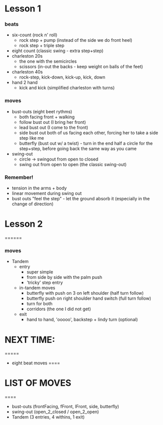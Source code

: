 # Lesson 1
### beats
* six-count (rock n' roll)
	- rock step + pump (instead of the side we do front heel)
	- rock step + triple step
* eight count (classic swing - extra step+step)
* charleston 20s
	- the one with the semicircles
	- scissors (in-out the backs - keep weight on balls of the feet)
* charleston 40s
	- rock-step, kick-down, kick-up, kick, down
* hand 2 hand
	- kick and kick (simplified charleston with turns)
### moves
* bust-outs (eight beet rythms)
	- both facing front + walking
	- follow bust out (I bring her front)
	- lead bust out (I come to the front)
	- side bust out both of us facing each other, forcing her to take a side step like me
	- butterfly (bust out w/ a twist) - turn in the end half a circle for the step+step, before going back the same way as you came
* swing-out
	- circle -> swingout from open to closed
	- swing out from open to open (the classic swing-out)
### Remember!
* tension in the arms + body
* linear movement during swing out
* bust outs "feel the step" - let the ground absorb it (especially in the change of direction)
# Lesson 2
======
### moves
* Tandem
  * entry
    * super simple
    * from side by side with the palm push
    * 'tricky' step entry
  * in-tandem moves
    * butterfly with push on 3 on left shoulder (half turn follow)
    * butterfly push on right shoulder hand switch (full turn follow)
    * turn for both
    * corridors (the one I did not get)
  * exit
    * hand to hand, 'ooooo', backstep + lindy turn (optional)
# NEXT TIME:
=====
* eight beat moves
====
# LIST OF MOVES
====
* bust-outs (frontFacing, fFront, lFront, side, butterfly)
* swing-out (open_2_closed / open_2_open)
* Tandem (3 entries, 4 withins, 1 exit)
